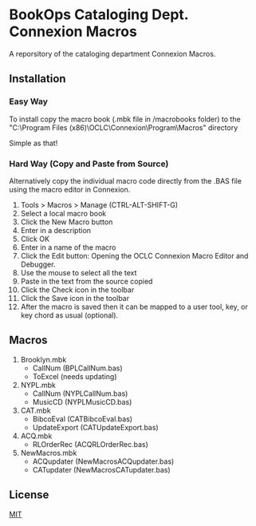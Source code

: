 # BookOps Cataloging Dept. Connexion Macros
A reporsitory of the cataloging department Connexion Macros.

## Installation
### Easy Way
To install copy the macro book (.mbk file in /macrobooks folder) to the "C:\Program Files (x86)\OCLC\Connexion\Program\Macros" directory

Simple as that!
### Hard Way (Copy and Paste from Source)
Alternatively copy the individual macro code directly from the .BAS file using the macro editor in Connexion.

1. Tools > Macros > Manage (CTRL-ALT-SHIFT-G)
2. Select a local macro book
3. Click the New Macro button
4. Enter in a description
5. Click OK
6. Enter in a name of the macro
7. Click the Edit button: Opening the OCLC Connexion Macro Editor and Debugger.
8. Use the mouse to select all the text
9. Paste in the text from the source copied
10. Click the Check icon in the toolbar
11. Click the Save icon in the toolbar
12. After the macro is saved then it can be mapped to a user tool, key, or key chord as usual (optional).

## Macros
1. Brooklyn.mbk
	* CallNum (BPLCallNum.bas)
	* ToExcel (needs updating)
2. NYPL.mbk
	* CallNum (NYPLCallNum.bas)
	* MusicCD (NYPLMusicCD.bas)
3. CAT.mbk
	* BibcoEval (CATBibcoEval.bas)
	* UpdateExport (CATUpdateExport.bas)
4. ACQ.mbk
	* RLOrderRec (ACQRLOrderRec.bas)
5. NewMacros.mbk
	* ACQupdater (NewMacrosACQupdater.bas)
	* CATupdater (NewMacrosCATupdater.bas)
## License
[MIT](https://opensource.org/licenses/MIT)
